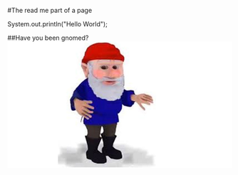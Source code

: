 #The read me part of a page

System.out.println("Hello World");

##Have you been gnomed?
![](gnome.jpg)
